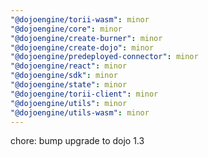 ```yaml
---
"@dojoengine/torii-wasm": minor
"@dojoengine/core": minor
"@dojoengine/create-burner": minor
"@dojoengine/create-dojo": minor
"@dojoengine/predeployed-connector": minor
"@dojoengine/react": minor
"@dojoengine/sdk": minor
"@dojoengine/state": minor
"@dojoengine/torii-client": minor
"@dojoengine/utils": minor
"@dojoengine/utils-wasm": minor
---
```


chore: bump upgrade to dojo 1.3
